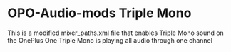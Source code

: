 OPO-Audio-mods
Triple Mono
==============

This is a modified mixer_paths.xml file that enables Triple Mono sound on the OnePlus One 
Triple Mono is playing all audio through one channel
